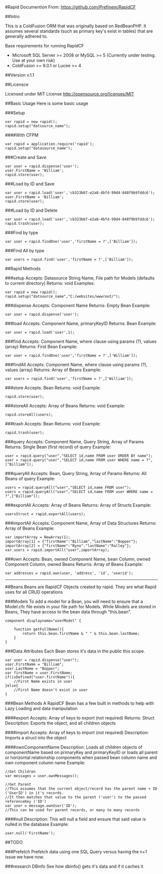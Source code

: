 #Rapid Documention
From: https://github.com/Prefinem/RapidCF

##Intro

This is a ColdFusion ORM that was originally based on RedBeanPHP.  It assumes several standards (such as primary key's exist in tables) that are generally adhered to.

Base requirements for running RapidCF
* Microsoft SQL Server >= 2008 or MySQL >= 5 (Currently under testing.  Use at your own risk)
* ColdFusion >= 9.0.1 or Lucee >= 4

##Version
v.1.1

##Licensce

Licensed under MIT License
http://opensource.org/licenses/MIT

##Basic Usage
Here is some basic usage

###Setup

	var rapid = new rapid();
	rapid.setup("datsource_name");

####With CFPM

	var rapid = application.require('rapid');
	rapid.setup("datasource_name");

###Create and Save

	var user = rapid.dispense('user');
	user.FirstName = 'William';
	rapid.store(user);


###Load by ID and Save

	var user = rapid.load('user','cb323b67-e2a8-4bfd-99d4-848f9b9fddc6');
	user.FirstName = 'Billiam';
	rapid.store(user);


###Load by ID and Delete

	var user = rapid.load('user','cb323b67-e2a8-4bfd-99d4-848f9b9fddc6');
	rapid.trash(user);


###Find by type

	var user = rapid.findOne('user','firstName = ?',['Billiam']);


###Find All by type

	var users = rapid.find('user','firstName = ?',['Billiam']);


##Rapid Methods

###setup
Accepts: Datasource String Name, File path for Models (defaults to current directory)
Returns: void
Examples:

	var rapid = new rapid();
	rapid.setup("datsource_name","C:/websites/wwwroot/");

###dispense
Accepts: Component Name
Returns: Empty Bean
Example:

	var user = rapid.dispense('user');

###load
Accepts: Component Name, primaryKeyID
Returns: Bean
Example:

	var user = rapid.load('user',1);

###find
Accepts: Component Name, where clause using params (?), values (array)
Returns: First Bean
Example:

	var user = rapid.findOne('user','firstName = ?',['William']);

###findAll
Accepts: Component Name, where clause using params (?), values (array)
Returns: Array of Beans
Example:

	var users = rapid.find('user','firstName = ?',['William']);

###store
Accepts: Bean
Returns: void
Example:

	rapid.store(user);

###storeAll
Accepts: Array of Beans
Returns: void
Example:

	rapid.storeAll(users);

###trash
Accepts: Bean
Returns: void
Example:

	rapid.trash(user);

###query
Accepts: Component Name, Query String, Array of Params
Returns: Single Bean (first record) of query
Example:

	user = rapid.query("user","SELECT id,name FROM user ORDER BY name");
	user = rapid.query("user","SELECT id,name FROM user WHERE name = ?",["Billiam"]);

###queryAll
Accepts: Bean, Query String, Array of Params
Returns: All Beans of query
Example:

	users = rapid.queryAll("user","SELECT id,name FROM user");
	users = rapid.queryAll("user","SELECT id,name FROM user WHERE name = ?",["Billiam"]);

###exportAll
Accepts: Array of Beans
Returns: Array of Structs
Example:

	usersStruct = rapid.exportAll(users);

###importAll
Accepts: Component Name, Array of Data Structures
Returns: Array of Beans
Example:

	var importArray = NewArray(1);
	importArray[1] = {"firstName":"Billiam","lastName":"Bopper"};
	importArray[2] = {"firstName":"Ryno","lastName":"Ralley"};
	var users = rapid.importAll("user",importArray);

###own
Accepts: Bean, owned Component Name, bean Column, owned Component Column, owned Beans
Returns: Array of Beans
Example:

	var addresses = rapid.own(user, 'address', 'id', 'userid');

-----

##Beans
Beans are RapidCF Objects created by rapid.  They are what Rapid uses for all CRUD operations

###Models
To add a model for a Bean, you will need to ensure that a <componentName>Model.cfc file exists in your file path for Models.  While Models are stored in Beans, They have access to the bean data through "this.bean".

	component displayname="userModel" {

		function getFullName(){
			return this.bean.firstName & " " & this.bean.lastName;
		}
	}

###Data Attributes
Each Bean stores it's data in the public this scope.

	var user = rapid.dispense("user");
	user.FirstName = "Billiam";
	user.LastName = "Bopper";
	var firstName = user.FirstName;
	if(isDefined("user.firstName")){
		//First Name exists in user
	}else{
		//First Name doesn't exist in user
	}

###Bean Methods
A RapidCF Bean has a few built in methods to help with Lazy Loading and data manipulation

####export
Accepts: Array of keys to export (not required)
Returns: Struct
Description: Exports the object, and all children objects

####import
Accepts: Array of keys to import (not required)
Description: Imports a struct into the object

####ownComponentName
Description: Loads all children objects of componentName based on primaryKey and primaryKeyID or loads all parent or horizontal relationship components when passed bean column name and own component column name
Example:

	//Get Children
	var messages = user.ownMessages();

	//Get Parent
	//This assumes that the current object/record has the parent name + ID ('UserID') in it's records.
	//It then matches that value to the parent ('user') to the passed referenceKey ('ID')
	var user = message.ownUser('ID');
	//This can be used for parent records, or many to many records

####null
Description: This will null a field and ensure that said value is nulled in the database
Example:

	user.null('FirstName');

##TODO

###Prefetch
Prefetch data using one SQL Query versus having the n+1 issue we have now.

###research DBinfo
See how dbinfo() gets it's data and if it caches it